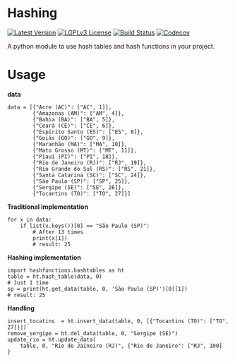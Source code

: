 # Hashing

[![Latest Version](https://img.shields.io/pypi/v/HashFunction.svg)](https://pypi.org/project/HashFunction)
[![LGPLv3 License](https://img.shields.io/badge/license-LGPLv3-blue.svg)]()
[![Build Status](https://img.shields.io/github/workflow/status/ccr5/hashing-python-module/ci)](https://github.com/ccr5/hashing-python-module/actions?query=workflow%3Aci)
[![Codecov](https://img.shields.io/codecov/c/github/ccr5/hashing-python-module)](https://codecov.io/gh/ccr5/hashing-python-module)

A python module to use hash tables and hash functions in your project.

# Usage

**data**
```
data = [{"Acre (AC)": ["AC", 1]},
        {"Amazonas (AM)": ["AM", 4]},
        {"Bahia (BA)": ["BA", 5]},
        {"Ceará (CE)": ["CE", 6]},
        {"Espírito Santo (ES)": ["ES", 8]},
        {"Goiás (GO)": ["GO", 9]},
        {"Maranhão (MA)": ["MA", 10]},
        {"Mato Grosso (MT)": ["MT", 11]},
        {"Piauí (PI)": ["PI", 18]},
        {"Rio de Janeiro (RJ)": ["RJ", 19]},
        {"Rio Grande do Sul (RS)": ["RS", 21]},
        {"Santa Catarina (SC)": ["SC", 24]},
        {"São Paulo (SP)": ["SP", 25]},
        {"Sergipe (SE)": ["SE", 26]},
        {"Tocantins (TO)": ["TO", 27]}]
```

**Traditional implementation**
```
for x in data:
    if list(x.keys())[0] == "São Paulo (SP)":
        # After 13 times 
        print(x[1]) 
        # result: 25
```

**Hashing implementation**
```
import hashfunctions.hashtables as ht
table = ht.hash_table(data, 0)
# Just 1 time
sp = print(ht.get_data(table, 0, 'São Paulo (SP)')[0][1])
# result: 25
```

**Handling**
```
insert_tocatins  = ht.insert_data(table, 0, [{"Tocantins (TO)": ["TO", 27]}])
remove_sergipe = ht.del_data(table, 0, "Sergipe (SE)")
update_rio = ht.update_data(
	table, 0, "Rio de Jaineiro (RJ)", {"Rio de Janeiro": ["RJ", 100]
}
```
